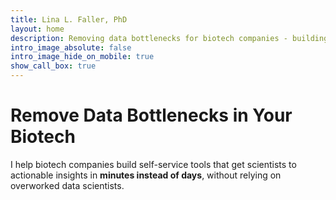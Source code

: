 ```yaml
---
title: Lina L. Faller, PhD
layout: home
description: Removing data bottlenecks for biotech companies - building self-service tools that get scientists to actionable insights in minutes instead of days.
intro_image_absolute: false
intro_image_hide_on_mobile: true
show_call_box: true
---
```


# Remove Data Bottlenecks in Your Biotech

I help biotech companies build self-service tools that get scientists to actionable insights in **minutes instead of days**, without relying on overworked data scientists.